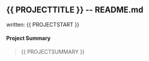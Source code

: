 ## {{ PROJECTTITLE }} -- README.md
written: {{ PROJECTSTART }}

#### Project Summary
> {{ PROJECTSUMMARY }}

